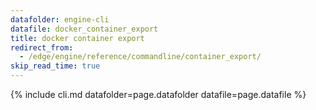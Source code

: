 ```yaml
---
datafolder: engine-cli
datafile: docker_container_export
title: docker container export
redirect_from:
  - /edge/engine/reference/commandline/container_export/
skip_read_time: true
---
```

<!--
This page is automatically generated from Docker's source code. If you want to
suggest a change to the text that appears here, open a ticket or pull request
in the source repository on GitHub:

https://github.com/docker/cli
-->

{% include cli.md datafolder=page.datafolder datafile=page.datafile %}
